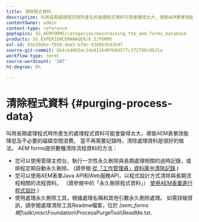 ```yaml
---
title: 清除程式資料
description: 叫用長期處理程式時所產生的處理程式資料可能會變得太大，導致AEM表單效能降低及不必要的磁碟空間浪費。 瞭解如何永久刪除處理資料。
contentOwner: admin
content-type: reference
geptopics: SG_AEMFORMS/categories/maintaining_the_aem_forms_database
products: SG_EXPERIENCEMANAGER/6.5/FORMS
exl-id: 0da59dbe-f050-4ee5-b74c-4380b3543b97
source-git-commit: 8b4cb4065ec14e813b49fb0d577c372790c9b21a
workflow-type: tm+mt
source-wordcount: '187'
ht-degree: 0%

---
```


# 清除程式資料 {#purging-process-data}

叫用長期處理程式時所產生的處理程式資料可能會變得太大，導致AEM表單效能降低及不必要的磁碟空間浪費。 當不再需要記錄時，清除處理資料是很好的做法。 AEM forms提供數種清除流程資料的方法：

* 您可以使用管理主控台，執行一次性永久刪除與長期處理相關的過時記錄，或排程定期自動永久刪除。 (請參閱 [從「工作管理員」資料庫中清除記錄](/help/forms/using/admin-help/purge-records-job-manager-database.md#purge-records-from-the-job-manager-database).)
* 您可以使用AEM表單Java API和Web服務API，以程式設計方式清除與長期流程相關的流程資料。 （請參閱中的「永久刪除程式資料」） [使用AEM表單進行程式設計](https://www.adobe.com/go/learn_aemforms_programming_63).)
* 使用處理永久刪除工具，根據處理名稱和其他引數永久刪除處理。 如需詳細資訊，請參閱處理清除工具Readme檔案，位於 *[aem_forms根]*\sdk\misc\Foundation\ProcessPurgeTool\ReadMe.txt.
